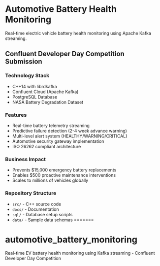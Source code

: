 # Automotive Battery Health Monitoring

Real-time electric vehicle battery health monitoring using Apache Kafka streaming.

## Confluent Developer Day Competition Submission

### Technology Stack
- C++14 with librdkafka
- Confluent Cloud (Apache Kafka)
- PostgreSQL Database
- NASA Battery Degradation Dataset

### Features
- Real-time battery telemetry streaming
- Predictive failure detection (2-4 week advance warning)
- Multi-level alert system (HEALTHY/WARNING/CRITICAL)
- Automotive security gateway implementation
- ISO 26262 compliant architecture

### Business Impact
- Prevents $15,000 emergency battery replacements
- Enables $500 proactive maintenance interventions
- Scales to millions of vehicles globally

### Repository Structure
- `src/` - C++ source code
- `docs/` - Documentation
- `sql/` - Database setup scripts
- `data/` - Sample data schemas
=======
# automotive_battery_monitoring
Real-time EV battery health monitoring using Kafka streaming - Confluent Developer Day Competition
